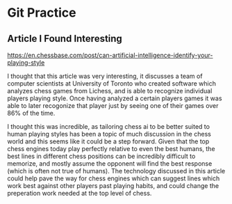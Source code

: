 # Git Practice
## Article I Found Interesting

https://en.chessbase.com/post/can-artificial-intelligence-identify-your-playing-style

I thought that this article was very interesting, it discusses a team of computer scientists at University of Toronto who created software which analyzes chess games from Lichess, and is able to recognize individual players playing style. Once having analyzed a certain players games it was able to later recogonize that player just by seeing one of their games over 86% of the time.

I thought this was incredible, as tailoring chess ai to be better suited to human playing styles has been a topic of much discussion in the chess world and this seems like it could be a step forward. Given that the top chess engines today play perfectly relative to even the best humans, the best lines in different chess positions can be incredibly difficult to memorize, and mostly assume the opponent will find the best response (which is often not true of humans). The technology discussed in this article could help pave the way for chess engines which can suggest lines which work best against other players past playing habits, and could change the preperation work needed at the top level of chess.